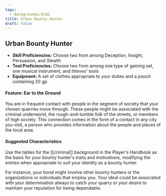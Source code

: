 ```yaml
---
tags:
  - Backgrounds/SCAG
title: Urban Bounty Hunter
draft: false
---
```

## Urban Bounty Hunter

- **Skill Proficiencies:** Choose two from among Deception, Insight, Persuasion, and Stealth
- **Tool Proficiencies:** Choose two from among one type of gaming set, one musical instrument, and *thieves' tools*
- **Equipment:** A set of clothes appropriate to your duties and a *pouch* containing 20 gp

#### Feature: Ear to the Ground

You are in frequent contact with people in the segment of society that your chosen quarries move through. These people might be associated with the criminal underworld, the rough-and-tumble folk of the streets, or members of high society. This connection comes in the form of a contact in any city you visit, a person who provides information about the people and places of the local area.

#### Suggested Characteristics

Use the tables for the [[criminal]] background in the Player's Handbook as the basis for your bounty hunter's traits and motivations, modifying the entries when appropriate to suit your identity as a bounty hunter.

For instance, your bond might involve other bounty hunters or the organizations or individuals that employ you. Your ideal could be associated with your determination always to catch your quarry or your desire to maintain your reputation for being dependable.